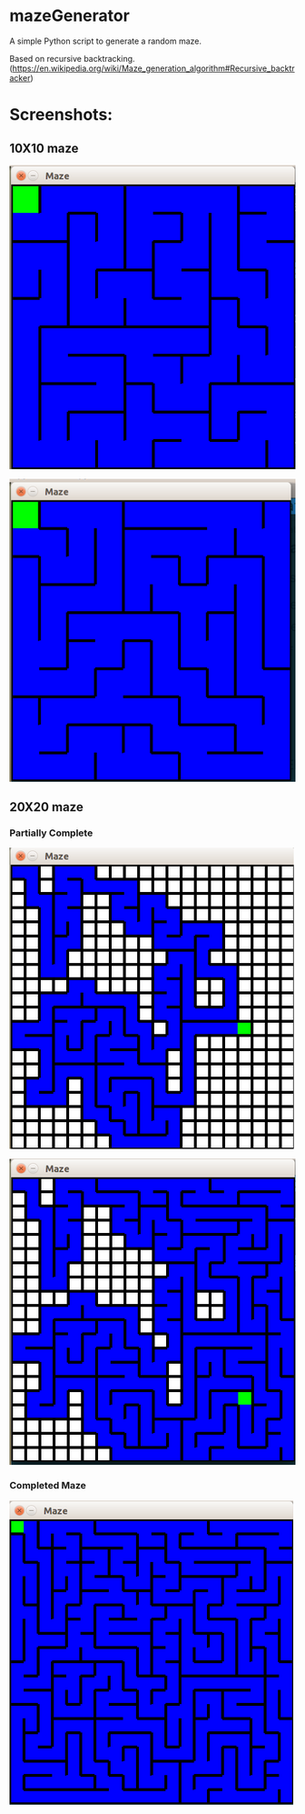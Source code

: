 # mazeGenerator

A simple Python script to generate a random maze.

Based on recursive backtracking. (https://en.wikipedia.org/wiki/Maze_generation_algorithm#Recursive_backtracker)

# Screenshots:

## 10X10 maze

![alt tag](https://github.com/nikssardana/mazeGenerator/blob/master/Images/maze1.png)

![alt tag](https://github.com/nikssardana/mazeGenerator/blob/master/Images/maze3.png)

## 20X20 maze

### Partially Complete

![alt tag](https://github.com/nikssardana/mazeGenerator/blob/master/Images/maze2.1.png)

![alt tag](https://github.com/nikssardana/mazeGenerator/blob/master/Images/maze2.2.png)

### Completed Maze

![alt tag](https://github.com/nikssardana/mazeGenerator/blob/master/Images/maze2.3.png)

